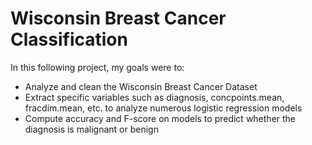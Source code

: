 # Wisconsin Breast Cancer Classification
In this following project, my goals were to:
- Analyze and clean the Wisconsin Breast Cancer Dataset
- Extract specific variables such as diagnosis, concpoints.mean, fracdim.mean, etc. to analyze numerous logistic regression models
- Compute accuracy and F-score on models to predict whether the diagnosis is malignant or benign